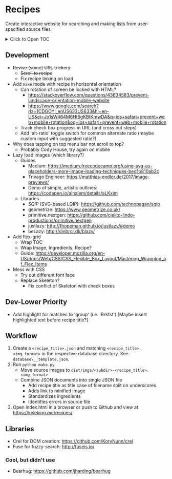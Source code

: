 # Recipes

Create interactive website for searching and making lists from user-specified source files

<details>
    <summary>Click to Open TOC</summary>
<!-- MarkdownTOC autolink="true" markdown_preview="github" -->

- [Development](#development)
- [Dev-Lower Priority](#dev-lower-priority)
- [Workflow](#workflow)
- [Libraries](#libraries)
    - [Cool, but didn't use](#cool-but-didnt-use)

<!-- /MarkdownTOC -->
</details>

## Development

- ~~Revive (some) URL trickery~~
    + ~~Scroll to recipe~~
    + Fix recipe linking on load
- Add `make` mode with recipe in horizontal orientation
    + Can rotation of screen be locked with HTML?
        * https://stackoverflow.com/questions/43634583/prevent-landscape-orientation-mobile-website
        * https://www.google.com/search?rlz=1CDGOYI_enUS633US633&hl=en-US&ei=Jo1sW464M6Ht5gKBtKmwDA&q=ios+safari+prevent+web+mobile+rotation&oq=ios+safari+prevent+web+mobile+rotation
    + Track check box progress in URL (and cross out steps)
    + Add 'alt-ratio' toggle switch for common alternate ratio (maybe custom input with suggested ratio?)
- Why does tapping on top menu bar not scroll to top?
    + Probably Cody House, try again on mobile
- Lazy load images (which library?)
    + Guides
        * Medium: https://medium.freecodecamp.org/using-svg-as-placeholders-more-image-loading-techniques-bed1b810ab2c
        * Trivago Engineer: https://matthias-endler.de/2017/image-previews/
        * Demo of simple, artistic outlines: https://codepen.io/ainalem/details/aLKxjm
    + Libraries
        * *SQIP* (SVG-based LQIP): https://github.com/technopagan/sqip
        * geometrize: https://www.geometrize.co.uk/
        * primitive.nextgen: https://github.com/cielito-lindo-productions/primitive.nextgen
        * justlazy: http://fhopeman.github.io/justlazy/#demo
        * beLazy: http://dinbror.dk/blazy/
- Add flex-grid
    + Wrap TOC
    + Wrap Image, Ingredients, Recipe?
    + Guide: https://developer.mozilla.org/en-US/docs/Web/CSS/CSS_Flexible_Box_Layout/Mastering_Wrapping_of_Flex_Items
- Mess with CSS
    + Try out different font face
    + Replace Skeleton?
        * Fix conflict of Skeleton with check boxes

## Dev-Lower Priority

- Add highlight for matches to 'group' (i.e. 'Brkfst') [Maybe insert highlighted text before recipe title?]

## Workflow

1. Create a `<recipe_title>.json` and matching `<recipe_title>.<img_format>` in the respective database directory. See `database\__template.json`.
2. Run `python make.py`
    - Move source images to `dist/imgs/<subdir>-<recipe_title>.<img_format>`
    - Combine JSON documents into single JSON file
        + Add recipe title as title case of filename split on underscores
        + Adds link to minified image
        + Standardizes ingredients
        + Identifies errors in source file
3. Open index.html in a browser or push to Github and view at https://kyleking.me/recipes/

## Libraries

- Crel for DOM creation: https://github.com/KoryNunn/crel
- Fuse for fuzzy-search: http://fusejs.io/

### Cool, but didn't use

- Bearhug: https://github.com/jharding/bearhug
